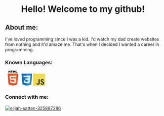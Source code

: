<h1 align="center">Hello! Welcome to my github!</h1>

<h2 align="left">About me:</h2>
<p>I've loved programming since I was a kid. I'd watch my dad create websites from nothing and it'd amaze me. That's when I decided I wanted a career in programming.</p>

<h3 align="left">Known Languages:</h3>
<p align="left">
<a href="https://www.w3.org/html/" target="_blank" rel="noreferrer"><img src="https://raw.githubusercontent.com/devicons/devicon/master/icons/html5/html5-original-wordmark.svg" alt="html5" width="50" height="50"></a><a href="https://www.w3.org/css/" target="_blank" rel="noreferrer"><img src="https://raw.githubusercontent.com/devicons/devicon/master/icons/css3/css3-original.svg" alt="css" width="40" height="40"></a><a href="https://developer.mozilla.org/en-US/docs/Web/JavaScript" target="_blank" rel="noreferrer"><img src="https://raw.githubusercontent.com/devicons/devicon/master/icons/javascript/javascript-original.svg" alt="javascript" width="40" height="40"></a>
</p>

<h3 align="left">Connect with me:</h3>
<p align="left">
<a href="https://linkedin.com/in/elijah-satten-325867286" target="blank"><img align="center" src="https://raw.githubusercontent.com/rahuldkjain/github-profile-readme-generator/master/src/images/icons/Social/linked-in-alt.svg" alt="elijah-satten-325867286" height="30" width="40" /></a>
